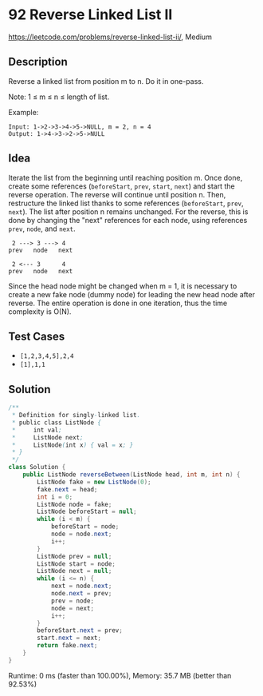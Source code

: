 # 92 Reverse Linked List II

<https://leetcode.com/problems/reverse-linked-list-ii/>, Medium

## Description

Reverse a linked list from position m to n. Do it in one-pass.

Note: 1 ≤ m ≤ n ≤ length of list.

Example:

```
Input: 1->2->3->4->5->NULL, m = 2, n = 4
Output: 1->4->3->2->5->NULL
```

## Idea

Iterate the list from the beginning until reaching position m. Once done, create
some references (`beforeStart`, `prev`, `start`, `next`) and start the reverse
operation. The reverse will continue until position n. Then, restructure the
linked list thanks to some references (`beforeStart`, `prev`, `next`). The list
after position n remains unchanged. For the reverse, this is done by changing
the "next" references for each node, using references `prev`, `node`, and
`next`.

```
 2 ---> 3 ---> 4
prev   node   next

 2 <--- 3      4
prev   node   next
```

Since the head node might be changed when m = 1, it is necessary to create a new
fake node (dummy node) for leading the new head node after reverse. The entire
operation is done in one iteration, thus the time complexity is O(N).

## Test Cases

- `[1,2,3,4,5],2,4`
- `[1],1,1`

## Solution

```java
/**
 * Definition for singly-linked list.
 * public class ListNode {
 *     int val;
 *     ListNode next;
 *     ListNode(int x) { val = x; }
 * }
 */
class Solution {
    public ListNode reverseBetween(ListNode head, int m, int n) {
        ListNode fake = new ListNode(0);
        fake.next = head;
        int i = 0;
        ListNode node = fake;
        ListNode beforeStart = null;
        while (i < m) {
            beforeStart = node;
            node = node.next;
            i++;
        }
        ListNode prev = null;
        ListNode start = node;
        ListNode next = null;
        while (i <= n) {
            next = node.next;
            node.next = prev;
            prev = node;
            node = next;
            i++;
        }
        beforeStart.next = prev;
        start.next = next;
        return fake.next;
    }
}
```

Runtime: 0 ms (faster than 100.00%), Memory: 35.7 MB (better than 92.53%)
